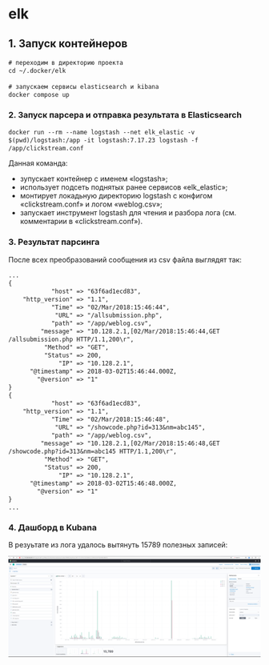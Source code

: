 # elk

## 1. Запуск контейнеров

```
# переходим в директорию проекта
cd ~/.docker/elk

# запускаем сервисы elasticsearch и kibana
docker compose up
```

### 2. Запуск парсера и отправка результата в Elasticsearch


```
docker run --rm --name logstash --net elk_elastic -v $(pwd)/logstash:/app -it logstash:7.17.23 logstash -f /app/clickstream.conf
```

Данная команда:
  - зупускает контейнер с именем «logstash»;
  - использует подсеть поднятых ранее сервисов «elk_elastic»;
  - монтирует локадьную директорию logstash с конфигом «clickstream.conf» и логом «weblog.csv»;
  - запускает инструмент logstash для чтения и разбора лога (см. комментарии в «clickstream.conf»).

### 3. Результат парсинга

После всех преобразований сообщения из csv файла выглядят так:

```
...
{
            "host" => "63f6ad1ecd83",
    "http_version" => "1.1",
            "Time" => "02/Mar/2018:15:46:44",
             "URL" => "/allsubmission.php",
            "path" => "/app/weblog.csv",
         "message" => "10.128.2.1,[02/Mar/2018:15:46:44,GET /allsubmission.php HTTP/1.1,200\r",
          "Method" => "GET",
          "Status" => 200,
              "IP" => "10.128.2.1",
      "@timestamp" => 2018-03-02T15:46:44.000Z,
        "@version" => "1"
}
{
            "host" => "63f6ad1ecd83",
    "http_version" => "1.1",
            "Time" => "02/Mar/2018:15:46:48",
             "URL" => "/showcode.php?id=313&nm=abc145",
            "path" => "/app/weblog.csv",
         "message" => "10.128.2.1,[02/Mar/2018:15:46:48,GET /showcode.php?id=313&nm=abc145 HTTP/1.1,200\r",
          "Method" => "GET",
          "Status" => 200,
              "IP" => "10.128.2.1",
      "@timestamp" => 2018-03-02T15:46:48.000Z,
        "@version" => "1"
}
...
```

### 4. Дашборд в Kubana

В резуьтате из лога удалось вытянуть 15789 полезных записей:

<a href="screenshot/kibana.png" target="_blank"><img src="screenshot/kibana.png"></a>